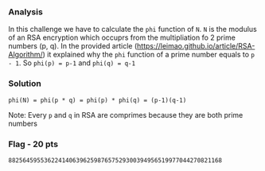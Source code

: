### Analysis
In this challenge we have to calculate the `phi` function of `N`. `N` is the modulus of an RSA encryption which occuprs from the multipliation fo 2 prime numbers (p, q). In the provided article (https://leimao.github.io/article/RSA-Algorithm/) it explained why the `phi` function of a prime number equals to `p - 1`. So `phi(p) = p-1` and `phi(q) = q-1`

### Solution
`phi(N) = phi(p * q) = phi(p) * phi(q) = (p-1)(q-1)`

Note: Every `p` and `q` in RSA are comprimes because they are both prime numbers

### Flag - 20 pts
`882564595536224140639625987657529300394956519977044270821168`